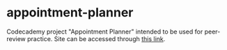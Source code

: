 # appointment-planner

Codecademy project "Appointment Planner" intended to be used for peer-review practice. Site can be accessed through [this link](https://appointment-planner-author-solturtle.netlify.app/).
